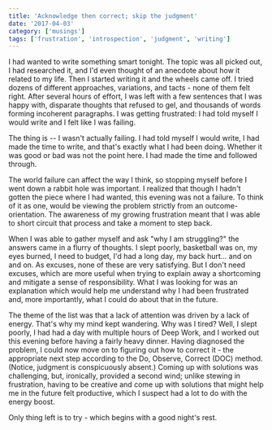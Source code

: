```yaml
---
title: 'Acknowledge then correct; skip the judgment'
date: '2017-04-03'
category: ['musings']
tags: ['frustration', 'introspection', 'judgment', 'writing']
---
```


I had wanted to write something smart tonight. The topic was all picked out, I had researched it, and I'd even thought of an anecdote about how it related to my life. Then I started writing it and the wheels came off. I tried dozens of different approaches, variations, and tacts - none of them felt right. After several hours of effort, I was left with a few sentences that I was happy with, disparate thoughts that refused to gel, and thousands of words forming incoherent paragraphs. I was getting frustrated: I had told myself I would write and I felt like I was failing. 

The thing is -- I wasn't actually failing. I had told myself I would write, I had made the time to write, and that's exactly what I had been doing. Whether it was good or bad was not the point here. I had made the time and followed through.

The world failure can affect the way I think, so stopping myself before I went down a rabbit hole was important. I realized that though I hadn't gotten the piece where I had wanted, this evening was not a failure. To think of it as one, would be viewing the problem strictly from an outcome-orientation. The awareness of my growing frustration meant that I was able to short circuit that process and take a moment to step back.

When I was able to gather myself and ask "why I am struggling?" the answers came in a flurry of thoughts. I slept poorly, basketball was on, my eyes burned, I need to budget, I'd had a long day, my back hurt... and on and on. As excuses, none of these are very satisfying. But I don't need excuses, which are more useful when trying to explain away a shortcoming and mitigate a sense of responsibility. What I was looking for was an explanation which would help me understand why I had been frustrated and, more importantly, what I could do about that in the future.

The theme of the list was that a lack of attention was driven by a lack of energy. That's why my mind kept wandering. Why was I tired? Well, I slept poorly, I had had a day with multiple hours of Deep Work, and I worked out this evening before having a fairly heavy dinner. Having diagnosed the problem, I could now move on to figuring out how to correct it - the appropriate next step according to the Do, Observe, Correct (DOC) method. (Notice, judgment is conspicuously absent.) Coming up with solutions was challenging, but, ironically, provided a second wind; unlike stewing in frustration, having to be creative and come up with solutions that might help me in the future felt productive, which I suspect had a lot to do with the energy boost.

Only thing left is to try - which begins with a good night's rest.